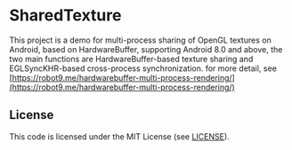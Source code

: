 # SharedTexture

This project is a demo for multi-process sharing of OpenGL textures on Android, based on HardwareBuffer, supporting Android 8.0 and above, the two main functions are HardwareBuffer-based texture sharing and EGLSyncKHR-based cross-process synchronization. for more detail, see [https://robot9.me/hardwarebuffer-multi-process-rendering/](https://robot9.me/hardwarebuffer-multi-process-rendering/)

## License
This code is licensed under the MIT License (see [LICENSE](LICENSE)).

